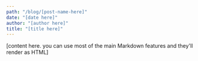 ```yaml
---
path: "/blog/[post-name-here]"
date: "[date here]"
author: "[author here]"
title: "[title here]"
---
```


[content here. you can use most of the main Markdown features and they'll render as HTML]
